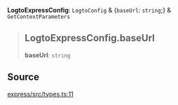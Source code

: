 **LogtoExpressConfig**: `LogtoConfig` & \{`baseUrl`: `string`;} & `GetContextParameters`

> ## LogtoExpressConfig.baseUrl
>
> **baseUrl**: `string`

## Source

[express/src/types.ts:11](https://github.com/logto-io/js/blob/54d7193/packages/express/src/types.ts#L11)
